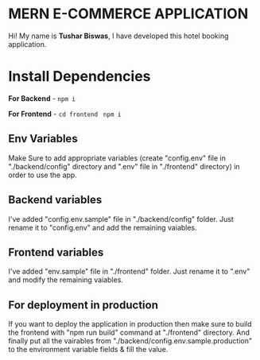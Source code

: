 # MERN E-COMMERCE APPLICATION

Hi! My name is **Tushar Biswas**, I have developed this hotel booking application.

# Install Dependencies

**For Backend** - `npm i`

**For Frontend** - `cd frontend` ` npm i`

## Env Variables
Make Sure to add appropriate variables (create "config.env" file in "./backend/config" directory and ".env" file in "./frontend" directory) in order to use the app.

## Backend variables
I've added "config.env.sample" file in "./backend/config" folder. Just rename it to "config.env" and add the remaining vaiables. 

## Frontend variables
I've added "env.sample" file in "./frontend" folder. Just rename it to ".env" and modify the remaining vaiables. 



## For deployment in production
If you want to deploy the application in production then make sure to build the frontend with "npm run build" command at "./frontend" directory. And finally put all the vairables from "./backend/config.env.sample.production" to the environment variable fields & fill the value.

 

